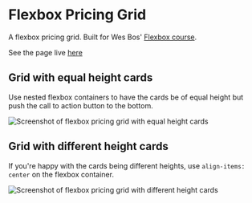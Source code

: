 # Flexbox Pricing Grid

A flexbox pricing grid. Built for Wes Bos' [Flexbox course](https://flexbox.io/).

See the page live [here](https://gk-hynes.github.io/flexbox-pricing-grid/)

## Grid with equal height cards

Use nested flexbox containers to have the cards be of equal height but push the call to action button to the bottom.

![Screenshot of flexbox pricing grid with equal height cards](https://res.cloudinary.com/gerhynes/image/upload/q_auto/v1540414100/Screenshot_2018-10-24_Flexbox_Pricing_Grid_scyq09.png)

## Grid with different height cards

If you're happy with the cards being different heights, use `align-items: center` on the flexbox container.

![Screenshot of flexbox pricing grid with different height cards](https://res.cloudinary.com/gerhynes/image/upload/q_auto/v1540414115/Screenshot_2018-10-24_Flexbox_Pricing_Grid_1_qubqgb.png)
